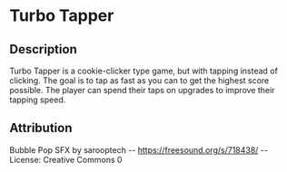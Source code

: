 # Turbo Tapper

## Description
Turbo Tapper is a cookie-clicker type game, but with tapping instead of clicking. The goal is to tap 
as fast as you can to get the highest score possible. The player can spend their taps on upgrades to
improve their tapping speed.

## Attribution
Bubble Pop SFX by sarooptech -- https://freesound.org/s/718438/ -- License: Creative Commons 0
